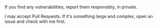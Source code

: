 If you find any vulnerabilities, report them responsibly, in private.

I may accept Pull Requests. If it's something large and complex, open an issue and check with me first.
